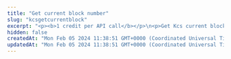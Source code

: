 ```yaml
---
title: "Get current block number"
slug: "kcsgetcurrentblock"
excerpt: "<p><b>1 credit per API call</b></p>\n<p>Get Kcs current block number. This is the number of the latest block in the blockchain.</p>"
hidden: false
createdAt: "Mon Feb 05 2024 11:38:51 GMT+0000 (Coordinated Universal Time)"
updatedAt: "Mon Feb 05 2024 11:38:51 GMT+0000 (Coordinated Universal Time)"
---
```

